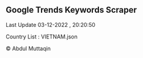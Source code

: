 

## Google Trends Keywords Scraper 
 
Last Update 03-12-2022 , 20:20:50

Country List :
VIETNAM.json



© Abdul Muttaqin 
